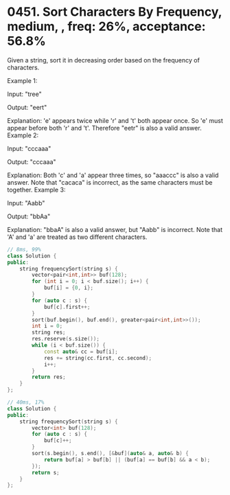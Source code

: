 # 0451. Sort Characters By Frequency, medium, , freq: 26%, acceptance: 56.8%

Given a string, sort it in decreasing order based on the frequency of characters.

Example 1:

Input:
"tree"

Output:
"eert"

Explanation:
'e' appears twice while 'r' and 't' both appear once.
So 'e' must appear before both 'r' and 't'. Therefore "eetr" is also a valid answer.
Example 2:

Input:
"cccaaa"

Output:
"cccaaa"

Explanation:
Both 'c' and 'a' appear three times, so "aaaccc" is also a valid answer.
Note that "cacaca" is incorrect, as the same characters must be together.
Example 3:

Input:
"Aabb"

Output:
"bbAa"

Explanation:
"bbaA" is also a valid answer, but "Aabb" is incorrect.
Note that 'A' and 'a' are treated as two different characters.
```c++
// 8ms, 99%
class Solution {
public:
    string frequencySort(string s) {
        vector<pair<int,int>> buf(128);
        for (int i = 0; i < buf.size(); i++) {
            buf[i] = {0, i};
        }
        for (auto c : s) {
            buf[c].first++;
        }
        sort(buf.begin(), buf.end(), greater<pair<int,int>>());
        int i = 0;
        string res;
        res.reserve(s.size());
        while (i < buf.size()) {
            const auto& cc = buf[i];
            res += string(cc.first, cc.second);
            i++;
        }
        return res;
    }
};

// 40ms, 17%
class Solution {
public:
    string frequencySort(string s) {
        vector<int> buf(128);
        for (auto c : s) {
            buf[c]++;
        }
        sort(s.begin(), s.end(), [&buf](auto& a, auto& b) {
            return buf[a] > buf[b] || (buf[a] == buf[b] && a < b);
        });
        return s;
    }
};
```
